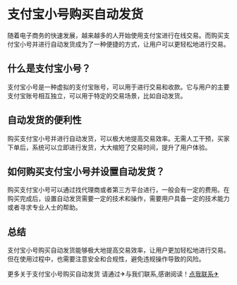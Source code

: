 # 支付宝小号购买自动发货

随着电子商务的快速发展，越来越多的人开始使用支付宝进行在线交易。而购买支付宝小号并进行自动发货成为了一种便捷的方式，让用户可以更轻松地进行交易。

## 什么是支付宝小号？

支付宝小号是一种虚拟的支付宝账号，可以用于进行交易和收款。它与用户的主要支付宝账号相互独立，可以用于特定的交易场景，比如自动发货。

## 自动发货的便利性

购买支付宝小号并进行自动发货，可以极大地提高交易效率。无需人工干预，买家下单后，系统可以立即进行发货，大大缩短了交易时间，提升了用户体验。

## 如何购买支付宝小号并设置自动发货？

购买支付宝小号可以通过找代理商或者第三方平台进行，一般会有一定的费用。在购买完成后，设置自动发货需要一定的技术和操作，需要用户具备一定的技术能力或者寻求专业人士的帮助。

## 总结

支付宝小号购买自动发货能够极大地提高交易效率，让用户更加轻松地进行交易。但在使用过程中，也需要注意安全和合规性，避免违规操作导致的风险。

更多关于支付宝小号购买自动发货 请通过✈与我们联系,感谢阅读！[点我联系✈](https://pro.G208.com)